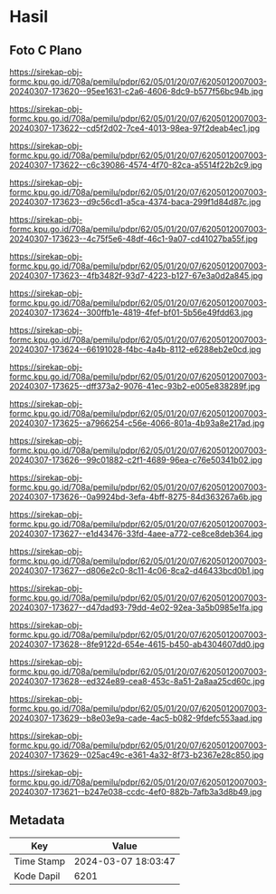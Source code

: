 # Hasil

## Foto C Plano

https://sirekap-obj-formc.kpu.go.id/708a/pemilu/pdpr/62/05/01/20/07/6205012007003-20240307-173620--95ee1631-c2a6-4606-8dc9-b577f56bc94b.jpg

https://sirekap-obj-formc.kpu.go.id/708a/pemilu/pdpr/62/05/01/20/07/6205012007003-20240307-173622--cd5f2d02-7ce4-4013-98ea-97f2deab4ec1.jpg

https://sirekap-obj-formc.kpu.go.id/708a/pemilu/pdpr/62/05/01/20/07/6205012007003-20240307-173622--c6c39086-4574-4f70-82ca-a5514f22b2c9.jpg

https://sirekap-obj-formc.kpu.go.id/708a/pemilu/pdpr/62/05/01/20/07/6205012007003-20240307-173623--d9c56cd1-a5ca-4374-baca-299f1d84d87c.jpg

https://sirekap-obj-formc.kpu.go.id/708a/pemilu/pdpr/62/05/01/20/07/6205012007003-20240307-173623--4c75f5e6-48df-46c1-9a07-cd41027ba55f.jpg

https://sirekap-obj-formc.kpu.go.id/708a/pemilu/pdpr/62/05/01/20/07/6205012007003-20240307-173623--4fb3482f-93d7-4223-b127-67e3a0d2a845.jpg

https://sirekap-obj-formc.kpu.go.id/708a/pemilu/pdpr/62/05/01/20/07/6205012007003-20240307-173624--300ffb1e-4819-4fef-bf01-5b56e49fdd63.jpg

https://sirekap-obj-formc.kpu.go.id/708a/pemilu/pdpr/62/05/01/20/07/6205012007003-20240307-173624--66191028-f4bc-4a4b-8112-e6288eb2e0cd.jpg

https://sirekap-obj-formc.kpu.go.id/708a/pemilu/pdpr/62/05/01/20/07/6205012007003-20240307-173625--dff373a2-9076-41ec-93b2-e005e838289f.jpg

https://sirekap-obj-formc.kpu.go.id/708a/pemilu/pdpr/62/05/01/20/07/6205012007003-20240307-173625--a7966254-c56e-4066-801a-4b93a8e217ad.jpg

https://sirekap-obj-formc.kpu.go.id/708a/pemilu/pdpr/62/05/01/20/07/6205012007003-20240307-173626--99c01882-c2f1-4689-96ea-c76e50341b02.jpg

https://sirekap-obj-formc.kpu.go.id/708a/pemilu/pdpr/62/05/01/20/07/6205012007003-20240307-173626--0a9924bd-3efa-4bff-8275-84d363267a6b.jpg

https://sirekap-obj-formc.kpu.go.id/708a/pemilu/pdpr/62/05/01/20/07/6205012007003-20240307-173627--e1d43476-33fd-4aee-a772-ce8ce8deb364.jpg

https://sirekap-obj-formc.kpu.go.id/708a/pemilu/pdpr/62/05/01/20/07/6205012007003-20240307-173627--d806e2c0-8c11-4c06-8ca2-d46433bcd0b1.jpg

https://sirekap-obj-formc.kpu.go.id/708a/pemilu/pdpr/62/05/01/20/07/6205012007003-20240307-173627--d47dad93-79dd-4e02-92ea-3a5b0985e1fa.jpg

https://sirekap-obj-formc.kpu.go.id/708a/pemilu/pdpr/62/05/01/20/07/6205012007003-20240307-173628--8fe9122d-654e-4615-b450-ab4304607dd0.jpg

https://sirekap-obj-formc.kpu.go.id/708a/pemilu/pdpr/62/05/01/20/07/6205012007003-20240307-173628--ed324e89-cea8-453c-8a51-2a8aa25cd60c.jpg

https://sirekap-obj-formc.kpu.go.id/708a/pemilu/pdpr/62/05/01/20/07/6205012007003-20240307-173629--b8e03e9a-cade-4ac5-b082-9fdefc553aad.jpg

https://sirekap-obj-formc.kpu.go.id/708a/pemilu/pdpr/62/05/01/20/07/6205012007003-20240307-173629--025ac49c-e361-4a32-8f73-b2367e28c850.jpg

https://sirekap-obj-formc.kpu.go.id/708a/pemilu/pdpr/62/05/01/20/07/6205012007003-20240307-173621--b247e038-ccdc-4ef0-882b-7afb3a3d8b49.jpg


## Metadata

| Key        | Value               |
| ---------- | ------------------- |
| Time Stamp | 2024-03-07 18:03:47 |
| Kode Dapil | 6201                |



